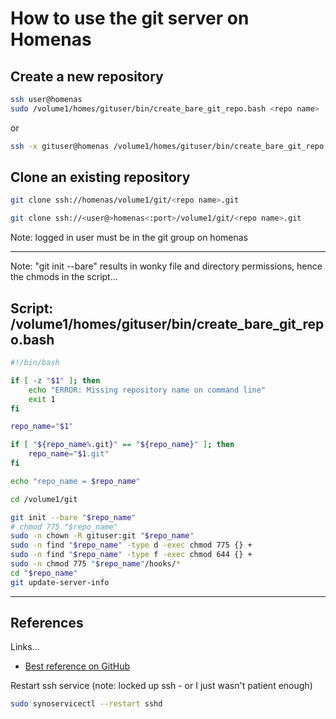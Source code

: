 # How to use the git server on Homenas

## Create a new repository

```bash
ssh user@homenas
sudo /volume1/homes/gituser/bin/create_bare_git_repo.bash <repo name>
```

or

```bash
ssh -x gituser@homenas /volume1/homes/gituser/bin/create_bare_git_repo.bash <repo name>
```

## Clone an existing repository

```bash
git clone ssh://homenas/volume1/git/<repo name>.git
```

```bash
git clone ssh://<user@>homenas<:port>/volume1/git/<repo name>.git
```


Note: logged in user must be in the git group on homenas

----

Note: "git init --bare" results in wonky file and directory permissions, hence the chmods in the script...

## Script: /volume1/homes/gituser/bin/create_bare_git_repo.bash

```bash
#!/bin/bash

if [ -z "$1" ]; then
    echo "ERROR: Missing repository name on command line"
    exit 1
fi

repo_name="$1"

if [ "${repo_name%.git}" == "${repo_name}" ]; then
    repo_name="$1.git"
fi

echo "repo_name = $repo_name"

cd /volume1/git

git init --bare "$repo_name"
# chmod 775 "$repo_name"
sudo -n chown -R gituser:git "$repo_name"
sudo -n find "$repo_name" -type d -exec chmod 775 {} +
sudo -n find "$repo_name" -type f -exec chmod 644 {} +
sudo -n chmod 775 "$repo_name"/hooks/*
cd "$repo_name"
git update-server-info
```

----

## References

Links...

* [Best reference on GitHub](https://gist.github.com/walkerjeffd/374750c366605cd5123d)

Restart ssh service (note: locked up ssh - or I just wasn't patient enough)

```bash
sudo synoservicectl --restart sshd
```
